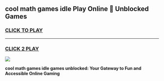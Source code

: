 
## cool math games idle Play Online 👋 Unblocked Games
<h3>
<a href="https://news.freeplayer.one?title=cool_math_games_idle&ref=17CMG">CLICK TO PLAY</a></h3>
<hr>

<h3>
<a href="https://news.freeplayer.one?title=cool_math_games_idle&ref=17CMG">CLICK 2 PLAY</a>
  
</h3>

<a href="https://news.freeplayer.one?title=cool_math_games_idle&ref=17CMG/"><img src="https://clearcache.store/games.png"></a>


**cool math games idle games unblocked: Your Gateway to Fun and Accessible Online Gaming**
